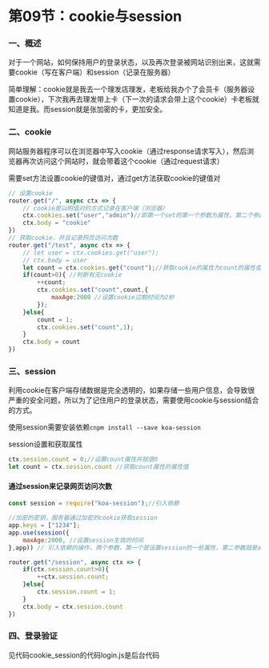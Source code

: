 # 第09节：cookie与session

### 一、概述

对于一个网站，如何保持用户的登录状态，以及再次登录被网站识别出来，这就需要cookie（写在客户端）和session（记录在服务器）

简单理解：cookie就是我去一个理发店理发，老板给我办个了会员卡（服务器设置cookie），下次我再去理发带上卡（下一次的请求会带上这个cookie）卡老板就知道是我。而session就是张加密的卡，更加安全。

### 二、cookie

网站服务器程序可以在浏览器中写入cookie（通过response请求写入），然后浏览器再次访问这个网站时，就会带着这个cookie（通过request请求）

需要set方法设置cookie的键值对，通过get方法获取cookie的键值对

```js
// 设置cookie
router.get("/", async ctx => {
    // cookie是以明值对的方式记录在客户端（浏览器）
    ctx.cookies.set("user","admin")//即第一个set的第一个参数为属性，第二个参数为属性值，第三个参数为一个对象表示对这个cookie的进一步设置，比如过期时间maxAge
    ctx.body = "cookie"
})
// 获取cookie，并且记录网页访问次数
router.get("/test", async ctx => {
    // let user = ctx.cookies.get("user");
    // ctx.body = user
    let count = ctx.cookies.get("count");//获取cookie的属性为count的属性值
    if(count>0){ //判断有无cookie
        ++count;
        ctx.cookies.set("count",count,{
            maxAge:2000 //设置cookie过期时间为2秒
        });
    }else{
        count = 1;
        ctx.cookies.set("count",1);
    }
    ctx.body = count
})

```

### 三、session

利用cookie在客户端存储数据是完全透明的，如果存储一些用户信息，会导致很严重的安全问题，所以为了记住用户的登录状态，需要使用cookie与session结合的方式。

使用session需要安装依赖`cnpm install --save koa-session`

session设置和获取属性

```js
ctx.session.count = 0;//设置count属性并赋值0
let count = ctx.session.count //获取count属性的属性值
```

#### 通过session来记录网页访问次数

```js
const session = require("koa-session");//引入依赖

//加密的密钥，服务器通过加密的cookie获取session
app.keys = ["1234"];
app.use(session({
    maxAge:2000, //设置session生效的时间
},app)) // 引入依赖的操作，两个参数，第一个是设置session的一些属性，第二参数就是app

router.get("/session", async ctx => {
    if(ctx.session.count>0){
        ++ctx.session.count;
    }else{
        ctx.session.count = 1;
    }
    ctx.body = ctx.session.count
})
```

### 四、登录验证

见代码cookie_session的代码login.js是后台代码